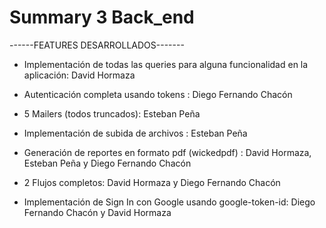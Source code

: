 # Summary 3 Back_end

------FEATURES DESARROLLADOS-------

* Implementación de todas las queries para alguna funcionalidad en la aplicación: David Hormaza

* Autenticación completa usando tokens : Diego Fernando Chacón

* 5 Mailers (todos truncados): Esteban Peña 

* Implementación de subida de archivos : Esteban Peña

* Generación de reportes en formato pdf (wickedpdf) : David Hormaza, Esteban Peña y Diego Fernando Chacón

* 2 Flujos completos: David Hormaza y Diego Fernando Chacón

* Implementación de Sign In con Google usando google-token-id: Diego Fernando Chacón y David Hormaza
